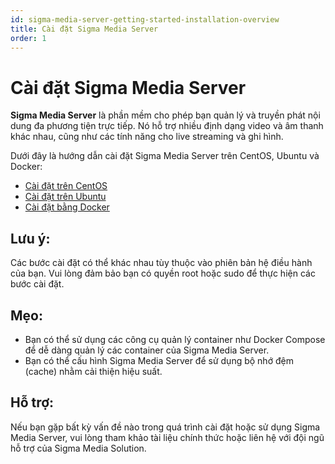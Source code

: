 ```yaml
---
id: sigma-media-server-getting-started-installation-overview
title: Cài đặt Sigma Media Server
order: 1
---
```


# Cài đặt Sigma Media Server

**Sigma Media Server** là phần mềm cho phép bạn quản lý và truyền phát nội dung đa phương tiện trực tiếp. Nó hỗ trợ nhiều định dạng video và âm thanh khác nhau, cũng như các tính năng cho live streaming và ghi hình.

Dưới đây là hướng dẫn cài đặt Sigma Media Server trên CentOS, Ubuntu và Docker:

- [Cài đặt trên CentOS](02-centos.md)
- [Cài đặt trên Ubuntu](03-ubuntu.md)
- [Cài đặt bằng Docker](04-docker.md)

## Lưu ý:

Các bước cài đặt có thể khác nhau tùy thuộc vào phiên bản hệ điều hành của bạn.
Vui lòng đảm bảo bạn có quyền root hoặc sudo để thực hiện các bước cài đặt.

## Mẹo:

- Bạn có thể sử dụng các công cụ quản lý container như Docker Compose để dễ dàng quản lý các container của Sigma Media Server.
- Bạn có thể cấu hình Sigma Media Server để sử dụng bộ nhớ đệm (cache) nhằm cải thiện hiệu suất.

## Hỗ trợ:

Nếu bạn gặp bất kỳ vấn đề nào trong quá trình cài đặt hoặc sử dụng Sigma Media Server, vui lòng tham khảo tài liệu chính thức hoặc liên hệ với đội ngũ hỗ trợ của Sigma Media Solution.
